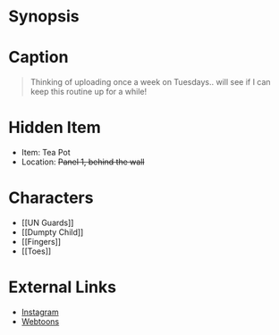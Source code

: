 # Synopsis


# Caption
> Thinking of uploading once a week on Tuesdays.. will see if I can keep this routine up for a while!

# Hidden Item
* Item: Tea Pot
* Location: <strike>Panel 1, behind the wall</strike>

# Characters
* [[UN Guards]]
* [[Dumpty Child]]
* [[Fingers]]
* [[Toes]]

# External Links
* [Instagram](https://www.instagram.com/p/CYcJGRXKsPs/?igshid=YmMyMTA2M2Y=)
* [Webtoons](https://www.webtoons.com/en/challenge/twistwood-tales/102-grand-theft-sarnie/viewer?title_no=344740&episode_no=112)